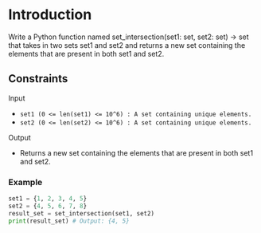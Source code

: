 # Introduction

Write a Python function named set_intersection(set1: set, set2: set) -> set that takes in two sets set1 and set2 and returns a new set containing the elements that are present in both set1 and set2.

## Constraints

Input
- `set1 (0 <= len(set1) <= 10^6) : A set containing unique elements.`
- `set2 (0 <= len(set2) <= 10^6) : A set containing unique elements.`

Output
- Returns a new set containing the elements that are present in both set1 and set2.

### Example

```python
set1 = {1, 2, 3, 4, 5}
set2 = {4, 5, 6, 7, 8}
result_set = set_intersection(set1, set2)
print(result_set) # Output: {4, 5}
```
